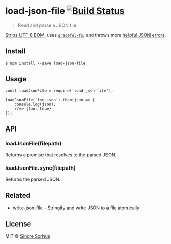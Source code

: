 <h1 id="load-json-file-%21build-status">load-json-file <a href="https://travis-ci.org/sindresorhus/load-json-file"><img src="https://travis-ci.org/sindresorhus/load-json-file.svg?branch=master" alt="Build Status" /></a></h1>

<blockquote>
  <p>Read and parse a JSON file</p>
</blockquote>

<p><a href="https://github.com/sindresorhus/strip-bom">Strips UTF-8 BOM</a>, uses <a href="https://github.com/isaacs/node-graceful-fs"><code>graceful-fs</code></a>, and throws more <a href="https://github.com/sindresorhus/parse-json">helpful JSON errors</a>.</p>

<h2 id="install">Install</h2>

<pre><code>$ npm install --save load-json-file
</code></pre>

<h2 id="usage">Usage</h2>

<pre><code class="js">const loadJsonFile = require('load-json-file');

loadJsonFile('foo.json').then(json =&gt; {
    console.log(json);
    //=&gt; {foo: true}
});
</code></pre>

<h2 id="api">API</h2>

<h3 id="loadjsonfilefilepath">loadJsonFile(filepath)</h3>

<p>Returns a promise that resolves to the parsed JSON.</p>

<h3 id="loadjsonfile.syncfilepath">loadJsonFile.sync(filepath)</h3>

<p>Returns the parsed JSON.</p>

<h2 id="related">Related</h2>

<ul>
<li><a href="https://github.com/sindresorhus/write-json-file">write-json-file</a> - Stringify and write JSON to a file atomically</li>
</ul>

<h2 id="license">License</h2>

<p>MIT © <a href="http://sindresorhus.com">Sindre Sorhus</a></p>
